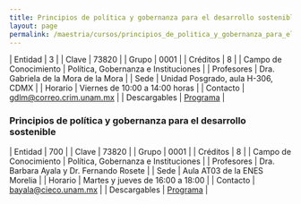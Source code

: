```yaml
---
title: Principios de política y gobernanza para el desarrollo sostenible
layout: page
permalink: /maestria/cursos/principios_de_politica_y_gobernanza_para_el_desarrollo_sostenible/
---
```




| Entidad | 3 |
| Clave | 73820 |
| Grupo | 0001 |
| Créditos | 8 |
| Campo de Conocimiento | Política, Gobernanza e Instituciones |
| Profesores | Dra. Gabriela de la Mora de la Mora |
| Sede | Unidad Posgrado, aula H-306, CDMX |
| Horario | Viernes de 10:00 a 14:00 horas |
| Contacto | <gdlm@correo.crim.unam.mx> |
| Descargables | [Programa](/assets/docs/cursos/principios_politica_gobernanza_desarrollo_sost.pdf) |



### Principios de política y gobernanza para el desarrollo sostenible

| Entidad | 700 |
| Clave | 73820 |
| Grupo | 0001 |
| Créditos | 8 |
| Campo de Conocimiento | Política, Gobernanza e Instituciones |
| Profesores | Dra. Barbara Ayala y Dr. Fernando Rosete |
| Sede | Aula AT03 de la ENES Morelia |
| Horario | Martes y jueves de 16:00 a 18:00 |
| Contacto | <bayala@cieco.unam.mx> |
| Descargables |  [Programa](/assets/docs/cursos/principios_politica_gobernanza_desarrollo_sost.pdf) |
